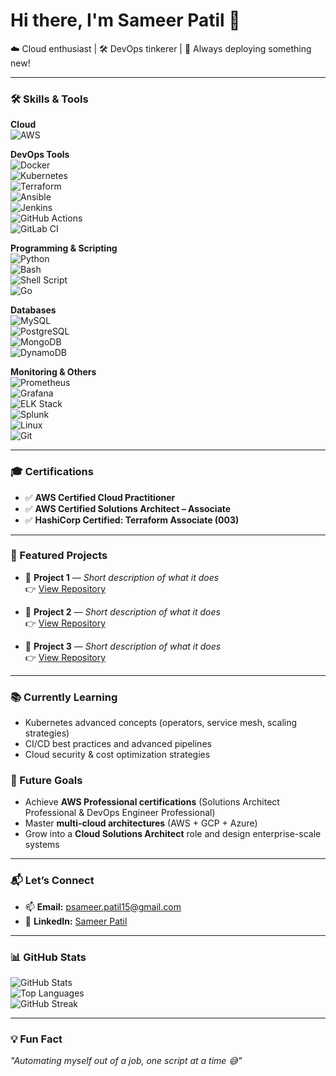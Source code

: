 # Hi there, I'm Sameer Patil 👋  

☁️ Cloud enthusiast | 🛠️ DevOps tinkerer | 🚀 Always deploying something new!  

---

### 🛠️ Skills & Tools  

**Cloud**  
![AWS](https://img.shields.io/badge/AWS-FF9900?style=for-the-badge&logo=amazonaws&logoColor=white)  

**DevOps Tools**  
![Docker](https://img.shields.io/badge/Docker-2496ED?style=for-the-badge&logo=docker&logoColor=white)  
![Kubernetes](https://img.shields.io/badge/Kubernetes-326CE5?style=for-the-badge&logo=kubernetes&logoColor=white)  
![Terraform](https://img.shields.io/badge/Terraform-623CE4?style=for-the-badge&logo=terraform&logoColor=white)  
![Ansible](https://img.shields.io/badge/Ansible-EE0000?style=for-the-badge&logo=ansible&logoColor=white)  
![Jenkins](https://img.shields.io/badge/Jenkins-D24939?style=for-the-badge&logo=jenkins&logoColor=white)  
![GitHub Actions](https://img.shields.io/badge/GitHub%20Actions-2088FF?style=for-the-badge&logo=githubactions&logoColor=white)  
![GitLab CI](https://img.shields.io/badge/GitLab%20CI%2FCD-FC6D26?style=for-the-badge&logo=gitlab&logoColor=white)  

**Programming & Scripting**  
![Python](https://img.shields.io/badge/Python-3776AB?style=for-the-badge&logo=python&logoColor=white)  
![Bash](https://img.shields.io/badge/Bash-4EAA25?style=for-the-badge&logo=gnubash&logoColor=white)  
![Shell Script](https://img.shields.io/badge/Shell_Script-black?style=for-the-badge&logo=gnu-bash&logoColor=white)  
![Go](https://img.shields.io/badge/Go-00ADD8?style=for-the-badge&logo=go&logoColor=white)  

**Databases**  
![MySQL](https://img.shields.io/badge/MySQL-4479A1?style=for-the-badge&logo=mysql&logoColor=white)  
![PostgreSQL](https://img.shields.io/badge/PostgreSQL-4169E1?style=for-the-badge&logo=postgresql&logoColor=white)  
![MongoDB](https://img.shields.io/badge/MongoDB-47A248?style=for-the-badge&logo=mongodb&logoColor=white)  
![DynamoDB](https://img.shields.io/badge/DynamoDB-4053D6?style=for-the-badge&logo=amazondynamodb&logoColor=white)  

**Monitoring & Others**  
![Prometheus](https://img.shields.io/badge/Prometheus-E6522C?style=for-the-badge&logo=prometheus&logoColor=white)  
![Grafana](https://img.shields.io/badge/Grafana-F46800?style=for-the-badge&logo=grafana&logoColor=white)  
![ELK Stack](https://img.shields.io/badge/ELK%20Stack-005571?style=for-the-badge&logo=elasticstack&logoColor=white)  
![Splunk](https://img.shields.io/badge/Splunk-000000?style=for-the-badge&logo=splunk&logoColor=white)  
![Linux](https://img.shields.io/badge/Linux-FCC624?style=for-the-badge&logo=linux&logoColor=black)  
![Git](https://img.shields.io/badge/Git-F05032?style=for-the-badge&logo=git&logoColor=white)  

---

### 🎓 Certifications  

- ✅ **AWS Certified Cloud Practitioner**  
- ✅ **AWS Certified Solutions Architect – Associate**  
- ✅ **HashiCorp Certified: Terraform Associate (003)**  

---

### 🚀 Featured Projects  

- 🔹 **Project 1** — *Short description of what it does*  
  👉 [View Repository](#)  

- 🔹 **Project 2** — *Short description of what it does*  
  👉 [View Repository](#)  

- 🔹 **Project 3** — *Short description of what it does*  
  👉 [View Repository](#)  

---

### 📚 Currently Learning  
- Kubernetes advanced concepts (operators, service mesh, scaling strategies)  
- CI/CD best practices and advanced pipelines  
- Cloud security & cost optimization strategies  

### 🎯 Future Goals  
- Achieve **AWS Professional certifications** (Solutions Architect Professional & DevOps Engineer Professional)  
- Master **multi-cloud architectures** (AWS + GCP + Azure)  
- Grow into a **Cloud Solutions Architect** role and design enterprise-scale systems  

---

### 📬 Let’s Connect  

- 📫 **Email:** [psameer.patil15@gmail.com](mailto:psameer.patil15@gmail.com)  
- 💼 **LinkedIn:** [Sameer Patil](https://www.linkedin.com/in/sameer-patill)  

---

### 📊 GitHub Stats  

![GitHub Stats](https://github-readme-stats.vercel.app/api?username=sameerpatil15&show_icons=true&theme=tokyonight)  
![Top Languages](https://github-readme-stats.vercel.app/api/top-langs/?username=sameerpatil15&layout=compact&theme=tokyonight)  
![GitHub Streak](https://github-readme-streak-stats.herokuapp.com/?user=sameerpatil15&theme=tokyonight)  

---

### 💡 Fun Fact  
*"Automating myself out of a job, one script at a time 😅"*  
